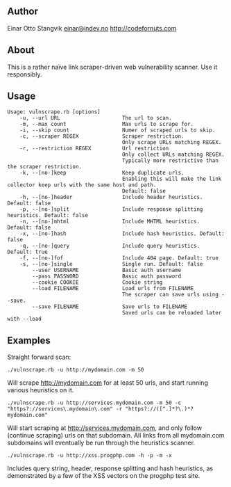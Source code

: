 ## Author

Einar Otto Stangvik <einar@indev.no> <http://codefornuts.com>

## About

This is a rather naïve link scraper-driven web vulnerability scanner. Use it responsibly.

## Usage

    Usage: vulnscrape.rb [options]
        -u, --url URL                    The url to scan.
        -m, --max count                  Max urls to scrape for.
        -i, --skip count                 Numer of scraped urls to skip.
        -c, --scraper REGEX              Scraper restriction.
                                         Only scrape URLs matching REGEX.
        -r, --restriction REGEX          Url restriction
                                         Only collect URLs matching REGEX.
                                         Typically more restrictive than the scraper restriction.
        -k, --[no-]keep                  Keep duplicate urls.
                                         Enabling this will make the link collector keep urls with the same host and path.
                                         Default: false
        -h, --[no-]header                Include header heuristics. Default: false
        -p, --[no-]split                 Include response splitting heuristics. Default: false
        -n, --[no-]mhtml                 Include MHTML heuristics. Default: false
        -x, --[no-]hash                  Include hash heuristics. Default: false
        -q, --[no-]query                 Include query heuristics. Default: true
        -f, --[no-]fof                   Include 404 page. Default: true
        -s, --[no-]single                Single run. Default: false
            --user USERNAME              Basic auth username
            --pass PASSWORD              Basic auth password
            --cookie COOKIE              Cookie string
            --load FILENAME              Load urls from FILENAME
                                         The scraper can save urls using --save.
            --save FILENAME              Save urls to FILENAME
                                         Saved urls can be reloaded later with --load

## Examples

Straight forward scan:

    ./vulnscrape.rb -u http://mydomain.com -m 50

Will scrape http://mydomain.com for at least 50 urls, and start running various heuristics on it.

    ./vulnscrape.rb -u http://services.mydomain.com -m 50 -c "https?://services\.mydomain\.com" -r "https?://([^.]*?\.)*?mydomain.com"

Will start scraping at http://services.mydomain.com, and only follow (continue scraping) urls on that subdomain. All links from
all mydomain.com subdomains will eventually be run through the heuristics scanner.

    ./vulnscrape.rb -u http://xss.progphp.com -h -p -m -x

Includes query string, header, response splitting and hash heuristics, as demonstrated by a few of the XSS vectors on the progphp test site.